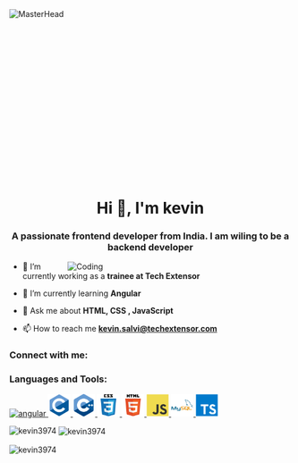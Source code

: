 <img src="https://camo.githubusercontent.com/470ca4a0ff7753410bbb97707bffc713302bb94568de4b532698c3618339fe9c/68747470733a2f2f676966696d6167652e6e65742f77702d636f6e74656e742f75706c6f6164732f323031372f31302f6d61747269782d636f64652d616e696d617465642d6769662d352e676966" alt="MasterHead" data-canonical-src="https://gifimage.net/wp-content/uploads/2017/10/matrix-code-animated-gif-5.gif" style="width: 1200px; height: 300px; display: inline-block;" data-target="animated-image.originalImage">
<!-- ![MasterHead](https://gifimage.net/wp-content/uploads/2017/10/matrix-code-animated-gif-5.gif) -->
<h1 align="center">Hi 👋, I'm kevin</h1>
<h3 align="center">A passionate frontend developer from India. I am wiling to be a backend developer</h3>
<img align="right" alt="Coding" width="400" src="https://cdn.dribbble.com/users/2131993/screenshots/4948736/thoughtworks-gif_dribbble.gif">

- 🔭 I’m currently working as a **trainee at Tech Extensor**

- 🌱 I’m currently learning **Angular**

- 💬 Ask me about **HTML, CSS , JavaScript**

- 📫 How to reach me **kevin.salvi@techextensor.com**

<h3 align="left">Connect with me:</h3>
<p align="left">
</p>

<h3 align="left">Languages and Tools:</h3>
<p align="left"> <a href="https://angular.io" target="_blank" rel="noreferrer"> <img src="https://angular.io/assets/images/logos/angular/angular.svg" alt="angular" width="40" height="40"/> </a> <a href="https://www.cprogramming.com/" target="_blank" rel="noreferrer"> <img src="https://raw.githubusercontent.com/devicons/devicon/master/icons/c/c-original.svg" alt="c" width="40" height="40"/> </a> <a href="https://www.w3schools.com/cpp/" target="_blank" rel="noreferrer"> <img src="https://raw.githubusercontent.com/devicons/devicon/master/icons/cplusplus/cplusplus-original.svg" alt="cplusplus" width="40" height="40"/> </a> <a href="https://www.w3schools.com/css/" target="_blank" rel="noreferrer"> <img src="https://raw.githubusercontent.com/devicons/devicon/master/icons/css3/css3-original-wordmark.svg" alt="css3" width="40" height="40"/> </a> <a href="https://www.w3.org/html/" target="_blank" rel="noreferrer"> <img src="https://raw.githubusercontent.com/devicons/devicon/master/icons/html5/html5-original-wordmark.svg" alt="html5" width="40" height="40"/> </a> <a href="https://developer.mozilla.org/en-US/docs/Web/JavaScript" target="_blank" rel="noreferrer"> <img src="https://raw.githubusercontent.com/devicons/devicon/master/icons/javascript/javascript-original.svg" alt="javascript" width="40" height="40"/> </a> <a href="https://www.mysql.com/" target="_blank" rel="noreferrer"> <img src="https://raw.githubusercontent.com/devicons/devicon/master/icons/mysql/mysql-original-wordmark.svg" alt="mysql" width="40" height="40"/> </a> <a href="https://www.typescriptlang.org/" target="_blank" rel="noreferrer"> <img src="https://raw.githubusercontent.com/devicons/devicon/master/icons/typescript/typescript-original.svg" alt="typescript" width="40" height="40"/> </a> </p>

<p><img align="left" src="https://github-readme-stats.vercel.app/api/top-langs?username=kevin3974&show_icons=true&locale=en&layout=compact" alt="kevin3974" /></p>

<p>&nbsp;<img align="center" src="https://github-readme-stats.vercel.app/api?username=kevin3974&show_icons=true&locale=en" alt="kevin3974" /></p>

<p><img align="center" src="https://github-readme-streak-stats.herokuapp.com/?user=kevin3974&" alt="kevin3974" /></p>

